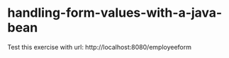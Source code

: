 # handling-form-values-with-a-java-bean

Test this exercise with url: http://localhost:8080/employeeform
